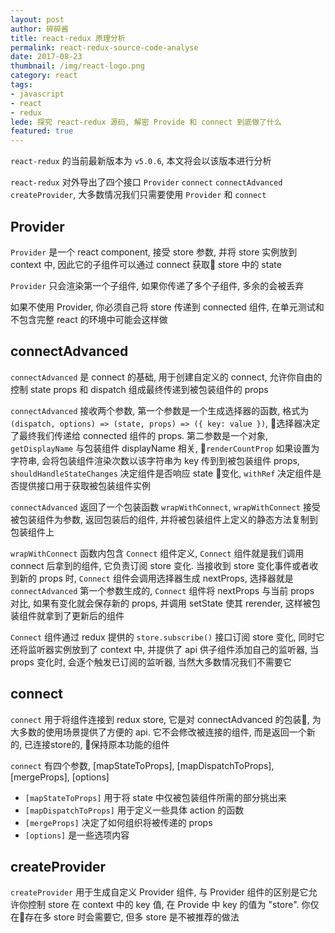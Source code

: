 ```yaml
---
layout: post
author: 碎碎酱
title: react-redux 原理分析
permalink: react-redux-source-code-analyse
date: 2017-08-23
thumbnail: /img/react-logo.png
category: react
tags:
- javascript
- react
- redux
lede: 探究 react-redux 源码, 解密 Provide 和 connect 到底做了什么
featured: true
---
```


`react-redux` 的当前最新版本为 `v5.0.6`, 本文将会以该版本进行分析

`react-redux` 对外导出了四个接口 `Provider` `connect` `connectAdvanced` `createProvider`, 大多数情况我们只需要使用 `Provider` 和 `connect`

## Provider

`Provider` 是一个 react component, 接受 store 参数, 并将 store 实例放到 context 中, 因此它的子组件可以通过 connect 获取 store 中的 state

`Provider` 只会渲染第一个子组件, 如果你传递了多个子组件, 多余的会被丢弃

如果不使用 Provider, 你必须自己将 store 传递到 connected 组件, 在单元测试和不包含完整 react 的环境中可能会这样做

## connectAdvanced

`connectAdvanced` 是 connect 的基础, 用于创建自定义的 connect, 允许你自由的控制 state props 和 dispatch 组成最终传递到被包装组件的 props

`connectAdvanced` 接收两个参数, 第一个参数是一个生成选择器的函数, 格式为 `(dispatch, options) => (state, props) => ({ key: value })`, 选择器决定了最终我们传递给 connected 组件的 props. 第二参数是一个对象, `getDisplayName` 与包装组件 displayName 相关, `renderCountProp` 如果设置为字符串, 会将包装组件渲染次数以该字符串为 key 传到到被包装组件 props, `shouldHandleStateChanges` 决定组件是否响应 state 变化, `withRef` 决定组件是否提供接口用于获取被包装组件实例

`connectAdvanced` 返回了一个包装函数 `wrapWithConnect`, `wrapWithConnect` 接受被包装组件为参数, 返回包装后的组件, 并将被包装组件上定义的静态方法复制到包装组件上

`wrapWithConnect` 函数内包含 `Connect` 组件定义, `Connect` 组件就是我们调用 connect 后拿到的组件, 它负责订阅 store 变化. 当接收到 store 变化事件或者收到新的 props 时, `Connect` 组件会调用选择器生成 nextProps, 选择器就是 `connectAdvanced` 第一个参数生成的, `Connect` 组件将 nextProps 与当前 props 对比, 如果有变化就会保存新的 props, 并调用 setState 使其 rerender, 这样被包装组件就拿到了更新后的组件

`Connect` 组件通过 redux 提供的 `store.subscribe()` 接口订阅 store 变化, 同时它还将监听器实例放到了 context 中, 并提供了 api 供子组件添加自己的监听器, 当 props 变化时, 会逐个触发已订阅的监听器, 当然大多数情况我们不需要它

## connect

`connect` 用于将组件连接到 redux store, 它是对 connectAdvanced 的包装, 为大多数的使用场景提供了方便的 api. 它不会修改被连接的组件, 而是返回一个新的, 已连接store的, 保持原本功能的组件

`connect` 有四个参数, [mapStateToProps], [mapDispatchToProps], [mergeProps], [options]
* `[mapStateToProps]` 用于将 state 中仅被包装组件所需的部分挑出来
* `[mapDispatchToProps]` 用于定义一些具体 action 的函数
* `[mergeProps]` 决定了如何组织将被传递的 props
* `[options]` 是一些选项内容

## createProvider

`createProvider` 用于生成自定义 Provider 组件, 与 Provider 组件的区别是它允许你控制 store 在 context 中的 key 值, 在 Provide 中 key 的值为 "store". 你仅在存在多 store 时会需要它, 但多 store 是不被推荐的做法
